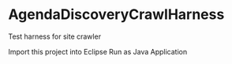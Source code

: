 # AgendaDiscoveryCrawlHarness
Test harness for site crawler

Import this project into Eclipse
Run as Java Application
